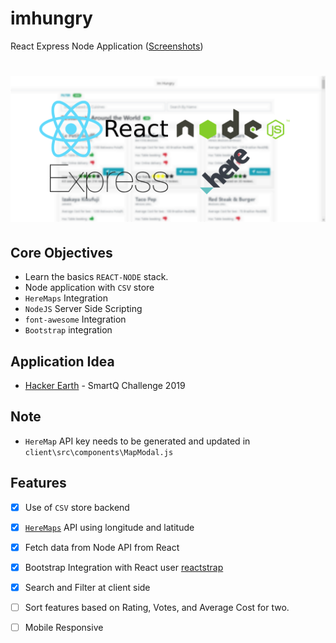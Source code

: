 # imhungry
React Express Node Application ([Screenshots](screens/))

# ![stockarchives](screens/Promo.png)

## Core Objectives

- Learn the basics `REACT-NODE` stack.
- Node application with `CSV` store
- `HereMaps` Integration
- `NodeJS` Server Side Scripting
- `font-awesome` Integration
- `Bootstrap` integration

## Application Idea 
- [Hacker Earth](https://www.hackerearth.com/challenge/hiring/SmartQ-NodeJS-Hiring-challenge/?utm_source=website&utm_medium=widget&utm_campaign=live-widget) - SmartQ Challenge 2019

## Note 

- `HereMap` API key needs to be generated and updated in `client\src\components\MapModal.js`

## Features
- [x] Use of `CSV` store backend
- [x] [`HereMaps`](https://developer.here.com/) API using longitude and latitude
- [x] Fetch data from Node API from React
- [x] Bootstrap Integration with React user [reactstrap](https://reactstrap.github.io/components/alerts/)
- [x] Search and Filter at client side
- [ ] Sort features based on Rating, Votes, and Average Cost for two.
- [ ] Mobile Responsive 




